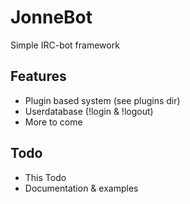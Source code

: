 # JonneBot
Simple IRC-bot framework
## Features
* Plugin based system (see plugins dir)
* Userdatabase (!login & !logout)
* More to come
## Todo
* This Todo
* Documentation & examples
